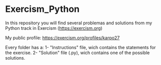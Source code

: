 # Exercism_Python

In this repository you will find several problemas and solutions from my Python track in Exercism (https://exercism.org)

My public profile: https://exercism.org/profiles/karpo27

Every folder has a:
1- "Instructions" file, wich contains the statements for the exercise.
2- "Solution" file (.py), wich contains one of the possible solutions.
